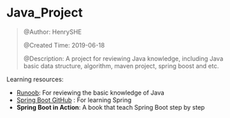 # Java_Project

> @Author: HenrySHE
>
> @Created Time: 2019-06-18
>
> @Description: A project for reviewing Java knowledge, including Java basic data structure, algorithm, maven project, spring boost and etc.

Learning resources:
- [Runoob](https://www.runoob.com/java/java-tutorial.html): For reviewing the basic knowledge of Java
- [Spring Boot GitHub](https://github.com/hemin1003/SpringBoot-Learning) : For learning Spring
- **Spring Boot in Action**: A book that teach Spring Boot step by step
